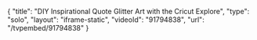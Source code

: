 {
    "title": "DIY Inspirational Quote Glitter Art with the Cricut Explore",
    "type": "solo",
    "layout": "iframe-static",
    "videoId": "91794838",
    "url": "\/tvpembed\/91794838"
}